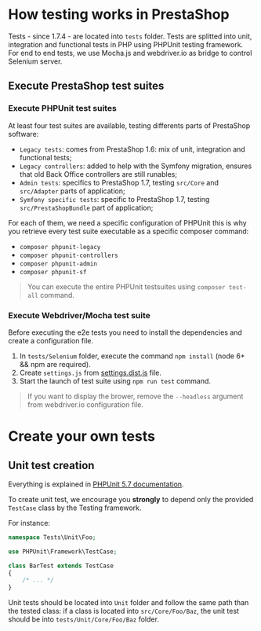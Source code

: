 # How testing works in PrestaShop

Tests - since 1.7.4 - are located into `tests` folder. Tests are splitted into unit, integration and functional tests in PHP using PHPUnit testing framework. For end to end tests, we use Mocha.js and webdriver.io as bridge to control Selenium server.

## Execute PrestaShop test suites

### Execute PHPUnit test suites

At least four test suites are available, testing differents parts of PrestaShop software:

* `Legacy tests`: comes from PrestaShop 1.6: mix of unit, integration and functional tests;
* `Legacy controllers`: added to help with the Symfony migration, ensures that old Back Office controllers are still runables;
* `Admin tests`: specifics to PrestaShop 1.7, testing `src/Core` and `src/Adapter` parts of application;
* `Symfony specific tests`: specific to PrestaShop 1.7, testing `src/PrestaShopBundle` part of application;

For each of them, we need a specific configuration of PHPUnit this is why you retrieve every test suite executable as a specific composer command:

* `composer phpunit-legacy`
* `composer phpunit-controllers`
* `composer phpunit-admin`
* `composer phpunit-sf`

> You can execute the entire PHPUnit testsuites using `composer test-all` command.

### Execute Webdriver/Mocha test suite

Before executing the e2e tests you need to install the dependencies and create a configuration file.

1. In `tests/Selenium` folder, execute the command `npm install` (node 6+ && npm are required).
2. Create `settings.js` from [settings.dist.js](https://github.com/PrestaShop/PrestaShop/blob/develop/tests/Selenium/settings.dist.js) file.
3. Start the launch of test suite using `npm run test` command.

> If you want to display the brower, remove the `--headless` argument from webdriver.io configuration file.

# Create your own tests

## Unit test creation

Everything is explained in [PHPUnit 5.7 documentation](https://phpunit.de/manual/5.7/en/index.html).

To create unit test, we encourage you **strongly** to depend only the provided `TestCase` class by the Testing framework.

For instance:

```php
namespace Tests\Unit\Foo;

use PHPUnit\Framework\TestCase;

class BarTest extends TestCase
{
    /* ... */
}
```

Unit tests should be located into `Unit` folder and follow the same path than the tested class: if a class is located into `src/Core/Foo/Baz`, the unit test should be into `tests/Unit/Core/Foo/Baz` folder.
